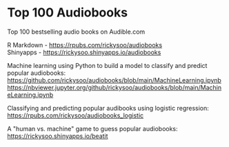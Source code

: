 # Top 100 Audiobooks

Top 100 bestselling audio books on Audible.com

R Markdown - https://rpubs.com/rickysoo/audiobooks  
Shinyapps - https://rickysoo.shinyapps.io/audiobooks

Machine learning using Python to build a model to classify and predict popular audiobooks:  
https://github.com/rickysoo/audiobooks/blob/main/MachineLearning.ipynb  
https://nbviewer.jupyter.org/github/rickysoo/audiobooks/blob/main/MachineLearning.ipynb

Classifying and predicting popular audibooks using logistic regression:  
https://rpubs.com/rickysoo/audiobooks_logistic

A "human vs. machine" game to guess popular audiobooks:  
https://rickysoo.shinyapps.io/beatit
